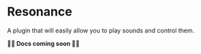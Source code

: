 # Resonance
A plugin that will easily allow you to play sounds and control them.

**🚧🚧 Docs coming soon 🚧🚧**
